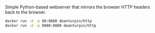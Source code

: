 Simple Python-based webserver that mirrors the browser HTTP headers back to the
browser.

```bash
docker run -d -p 80:8080 deanturpin/http
docker run -d -p 8080:8080 deanturpin/http
```
